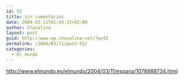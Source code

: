```yaml
---
id: 52
title: sin comentarios
date: 2004-03-11T01:43:15+02:00
author: Chavalina
layout: post
guid: http://www.wp.chavalina.net/?p=52
permalink: /2004/03/11/post-52/
categories:
  - El mundo
---
```

<a href="http://www.elmundo.es/elmundo/2004/03/11/espana/1078988734.html" target="_blank">http://www.elmundo.es/elmundo/2004/03/11/espana/1078988734.html</a>